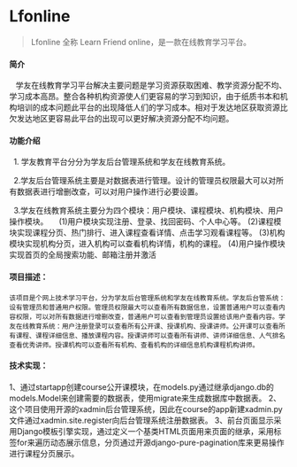# Lfonline
> Lfonline 全称 Learn Friend online，是一款在线教育学习平台。

#### 简介
    学友在线教育学习平台解决主要问题是学习资源获取困难、教学资源分配不均、学习成本高昂。整合各种机构资源使人们更容易的学习到知识，由于纸质书本和机构培训的成本问题此平台的出现降低人们的学习成本。相对于发达地区获取资源比欠发达地区更容易此平台的出现可以更好解决资源分配不均问题。
    
#### 功能介绍
     1. 学友教育平台分分为学友后台管理系统和学友在线教育系统。
     
     2.学友后台管理系统主要是对数据表进行管理。设计的管理员权限最大可以对所有数据表进行增删改查，可以对用户操作进行必要设置。
     
     3.学友在线教育系统主要分为四个模块：用户模块、课程模块、机构模块、用户操作模块。
      (1)用户模块实现注册、登录、找回密码、个人中心等。
      (2)课程模块实现课程分页、热门排行、进入课程查看详情、点击学习观看课程等。
      (3)机构模块实现机构分页，进入机构可以查看机构详情，机构的课程。
      (4)用户操作模块实现首页的全局搜索功能、邮箱注册并激活
#### 项目描述：
    该项目是个网上技术学习平台，分为学友后台管理系统和学友在线教育系统。学友后台管系统：设有管理员和普通用户权限。管理员权限最大可以查看所有数据信息，设置普通用户可以查看内容权限，可以对所有数据进行增删改查，普通用户可以查看到管理员设置给该用户查看内容。学友在线教育系统：用户注册登录可以查看所有公开课、授课机构、授课讲师。公开课可以查看所有课程、课程详细信息、播放课程内容。授课讲师可以查看所有讲师、讲师详细信息、人气排名查看优秀讲师。授课机构可以查看所有机构、查看机构的详细信息机构课程机构讲师。
#### 技术实现：
1、通过startapp创建course公开课模块，在models.py通过继承django.db的models.Model来创建需要的数据表，使用migrate来生成数据库中数据表。
2、这个项目使用开源的xadmin后台管理系统，因此在course的app新建xadmin.py文件通过xadmin.site.register向后台管理系统注册数据表。
3、前台页面显示采用Django模板引擎实现，通过定义一个基类HTML页面用来页面的继承，采用标签for来遍历动态展示信息，分页通过开源django-pure-pagination库来更易操作进行课程分页展示。
